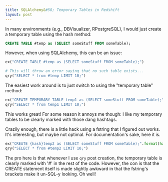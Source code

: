 ```yaml
---
title: SQLAlchemy&#58; Temporary Tables in Redshift
layout: post
---
```


In many environments (e.g., DBVisualizer, RPostgreSQL), I would just create a temporary table
using the hash method:
```sql
CREATE TABLE #temp as (SELECT someStuff FROM someTable);
```

However, when using SQLAlchemy, this can be an issue:
```python
ex("CREATE TABLE #temp as (SELECT someStuff FROM someTable);")

# This will throw an error saying that no such table exists...
qry("SELECT * from #temp LIMIT 10;")
```

The easiest work around is to just switch to using the "temporary table" method:
```python
ex("CREATE TEMPORARY TABLE temp1 as (SELECT someStuff FROM someTable);")
qry("SELECT * from temp1 LIMIT 10;")
```

This works great! For some reason it annoys me though: I like my temporary tables
to be clearly marked with those dang hashtags.

Crazily enough, there is a little hack using a fstring that I figured out works. It's
interesting, but maybe not optimal.  For documentation's sake, here it is.

```python
ex("CREATE {hash}temp2 as (SELECT someStuff FROM someTable);".format(hash='#')
qry("SELECT * from #temp2 LIMIT 10;")
```

The pro here is that whenever I use `qry` post creation, the temporary table is
clearly marked with '#' in the rest of the code.  However, the con is that
the CREATE statement itself is made slightly awkward in that the fstring's
brackets make it un-SQL-y looking.  Oh well!  
